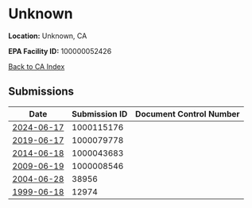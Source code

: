 # Unknown

**Location:** Unknown, CA

**EPA Facility ID:** 100000052426

[Back to CA Index](../../index.md)

## Submissions

| Date | Submission ID | Document Control Number |
|------|--------------|-------------------------|
| [2024-06-17](submissions/1000115176.md) | 1000115176 |  |
| [2019-06-17](submissions/1000079778.md) | 1000079778 |  |
| [2014-06-18](submissions/1000043683.md) | 1000043683 |  |
| [2009-06-19](submissions/1000008546.md) | 1000008546 |  |
| [2004-06-28](submissions/38956.md) | 38956 |  |
| [1999-06-18](submissions/12974.md) | 12974 |  |
